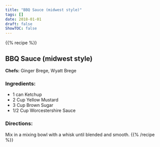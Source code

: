 ```yaml
---
title: "BBQ Sauce (midwest style)"
tags: []
date: 2018-01-01
draft: false
ShowTOC: false
---
```


{{% recipe %}}

## BBQ Sauce (midwest style)

**Chefs:** Ginger Brege, Wyatt Brege



### Ingredients:

-   1 can Ketchup
-   2 Cup Yellow Mustard
-   3 Cup Brown Sugar
-   1/2 Cup Worcestershire Sauce

### Directions: 

Mix in a mixing bowl with a whisk until blended and smooth.
{{% /recipe %}}
